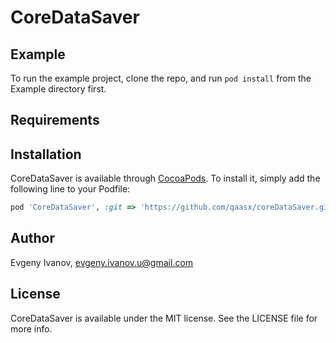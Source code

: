 # CoreDataSaver

## Example

To run the example project, clone the repo, and run `pod install` from the Example directory first.

## Requirements

## Installation

CoreDataSaver is available through [CocoaPods](https://cocoapods.org). To install
it, simply add the following line to your Podfile:

```ruby
pod 'CoreDataSaver', :git => 'https://github.com/qaasx/coreDataSaver.git'
```

## Author

Evgeny Ivanov, evgeny.ivanov.u@gmail.com

## License

CoreDataSaver is available under the MIT license. See the LICENSE file for more info.
